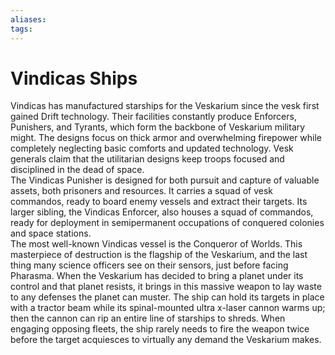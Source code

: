 ```yaml
---
aliases: 
tags: 
---
```


# Vindicas Ships

Vindicas has manufactured starships for the Veskarium since the vesk first gained Drift technology. Their facilities constantly produce Enforcers, Punishers, and Tyrants, which form the backbone of Veskarium military might. The designs focus on thick armor and overwhelming firepower while completely neglecting basic comforts and updated technology. Vesk generals claim that the utilitarian designs keep troops focused and disciplined in the dead of space.  
The Vindicas Punisher is designed for both pursuit and capture of valuable assets, both prisoners and resources. It carries a squad of vesk commandos, ready to board enemy vessels and extract their targets. Its larger sibling, the Vindicas Enforcer, also houses a squad of commandos, ready for deployment in semipermanent occupations of conquered colonies and space stations.  
The most well-known Vindicas vessel is the Conqueror of Worlds. This masterpiece of destruction is the flagship of the Veskarium, and the last thing many science officers see on their sensors, just before facing Pharasma. When the Veskarium has decided to bring a planet under its control and that planet resists, it brings in this massive weapon to lay waste to any defenses the planet can muster. The ship can hold its targets in place with a tractor beam while its spinal-mounted ultra x-laser cannon warms up; then the cannon can rip an entire line of starships to shreds. When engaging opposing fleets, the ship rarely needs to fire the weapon twice before the target acquiesces to virtually any demand the Veskarium makes.